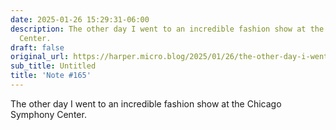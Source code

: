 ```yaml
---
date: 2025-01-26 15:29:31-06:00
description: The other day I went to an incredible fashion show at the Chicago Symphony
  Center.
draft: false
original_url: https://harper.micro.blog/2025/01/26/the-other-day-i-went.html
sub_title: Untitled
title: 'Note #165'
---
```


The other day I went to an incredible fashion show at the Chicago Symphony Center.